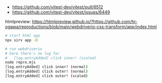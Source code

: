 - https://github.com/vitest-dev/vitest/pull/6512
- https://github.com/vitest-dev/vitest/issues/6449

htmlpreview: https://htmlpreview.github.io/?https://github.com/hi-ogawa/reproductions/blob/main/webdriverio-css-transform/app/index.html

```sh
# start html app
npx sirv app -D

# run webdriverio
# here there's no log for
#   [log.entryAdded] click inner! (scaled)
node repro.mjs
[log.entryAdded] click inner! (normal)
[log.entryAdded] click outer! (normal)
[log.entryAdded] click outer! (scaled)
```
